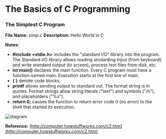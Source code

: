 # The Basics of C Programming
### The Simplest C Program
**File Name:** _simp.c_
**Description:** Hello World in C

**Notes:**
- **#include &lt;stdio.h&gt;** includes the "standard I/O" library into the program. The Standard I/O library allows reading stndarding input (from keyboard) and write standard output (to screen), process text files from disk, etc.
- **int main()** declares the main function. Every C program must have a function named main. Execution starts at the first line of main.
- **{ }** denote code blocks.
- **printf** allows sending output to standard out. The format string is in quotes. Format strings allow string literals ("text") and symbols ("/n"), and placeholders ("%s").
- **return 0;** causes the function to return error code 0 (no error) to the shell that started its execution.



![diagram](http://s.hswstatic.com/gif/c-compile.gif)

**Reference:** [http://computer.howstuffworks.com/c2.htm](http://computer.howstuffworks.com/c2.htm)
